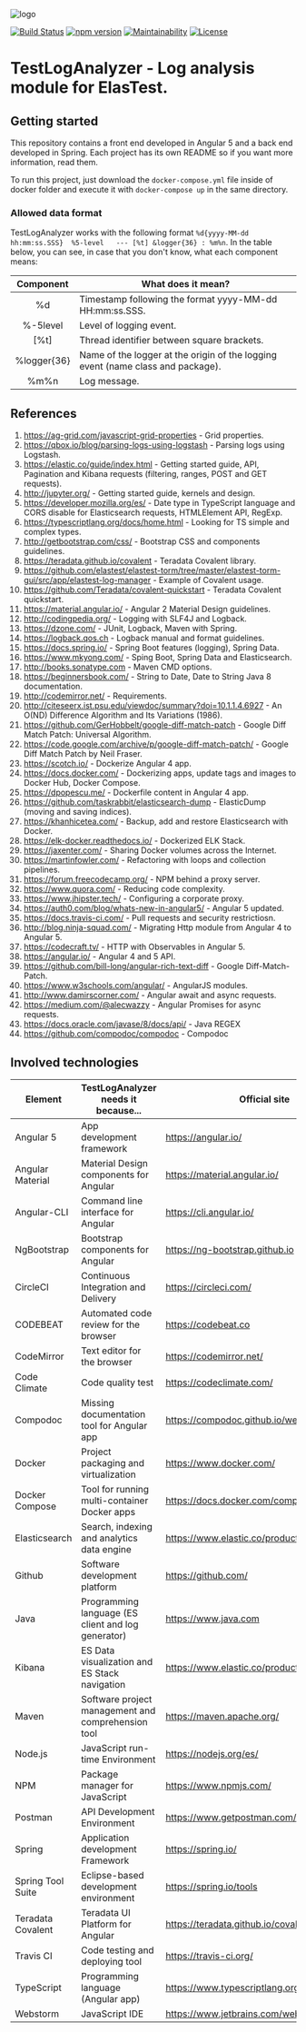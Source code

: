 
![logo](https://github.com/cvazquezlos/TestLogAnalyzer/blob/master/resources/media/README/TestLogAnalyzer-logo.png)

[![Build Status](https://travis-ci.org/cvazquezlos/TestLogAnalyzer.svg?branch=master)](https://travis-ci.org/cvazquezlos/LOGANALYZER) [![npm version](https://badge.fury.io/js/%40angular%2Fcore.svg)](https://badge.fury.io/js/%40angular%2Fcore) [![Maintainability](https://api.codeclimate.com/v1/badges/49620eff71270c3bdb61/maintainability)](https://codeclimate.com/github/cvazquezlos/TestLogAnalyzer/maintainability) [![License](https://img.shields.io/badge/License-Apache%202.0-blue.svg)](https://opensource.org/licenses/Apache-2.0)

# TestLogAnalyzer - Log analysis module for ElasTest.

## Getting started
This repository contains a front end developed in Angular 5 and a back end developed in Spring. Each project has its own README so if you want more information, read them.

To run this project, just download the `docker-compose.yml` file inside of docker folder and execute it with `docker-compose up` in the same directory.

### Allowed data format
TestLogAnalyzer works with the following format `%d{yyyy-MM-dd hh:mm:ss.SSS}  %5-level   --- [%t] &logger{36} : %m%n`. In the table below, you can see, in case that you don't know, what each component means:

Component | What does it mean?
:--------: | -------------
%d | Timestamp following the format yyyy-MM-dd HH:mm:ss.SSS.
%-5level | Level of logging event.
[%t] | Thread identifier between square brackets.
%logger{36} | Name of the logger at the origin of the logging event (name class and package).
%m%n | Log message.

## References
1. https://ag-grid.com/javascript-grid-properties - Grid properties.
2. https://qbox.io/blog/parsing-logs-using-logstash - Parsing logs using Logstash.
3. https://elastic.co/guide/index.html - Getting started guide, API, Pagination and Kibana requests (filtering, ranges, POST and GET requests).
4. http://jupyter.org/ - Getting started guide, kernels and design.
5. https://developer.mozilla.org/es/ - Date type in TypeScript language and CORS disable for Elasticsearch requests, HTMLElement API, RegExp.
6. https://typescriptlang.org/docs/home.html - Looking for TS simple and complex types.
7. http://getbootstrap.com/css/ - Bootstrap CSS and components guidelines.
8. https://teradata.github.io/covalent - Teradata Covalent library.
9. https://github.com/elastest/elastest-torm/tree/master/elastest-torm-gui/src/app/elastest-log-manager - Example of Covalent usage.
10. https://github.com/Teradata/covalent-quickstart - Teradata Covalent quickstart.
11. https://material.angular.io/ - Angular 2 Material Design guidelines.
12. http://codingpedia.org/ - Logging with SLF4J and Logback.
13. https://dzone.com/ - JUnit, Logback, Maven with Spring.
14. https://logback.qos.ch - Logback manual and format guidelines.
15. https://docs.spring.io/ - Spring Boot features (logging), Spring Data.
16. https://www.mkyong.com/ - Sping Boot, Spring Data and Elasticsearch.
17. http://books.sonatype.com - Maven CMD options.
18. https://beginnersbook.com/ - String to Date, Date to String Java 8 documentation.
19. http://codemirror.net/ - Requirements.
20. http://citeseerx.ist.psu.edu/viewdoc/summary?doi=10.1.1.4.6927 - An O(ND) Difference Algorithm and Its Variations (1986).
21. https://github.com/GerHobbelt/google-diff-match-patch - Google Diff Match Patch: Universal Algorithm.
22. https://code.google.com/archive/p/google-diff-match-patch/ - Google Diff Match Patch by Neil Fraser.
23. https://scotch.io/ - Dockerize Angular 4 app.
24. https://docs.docker.com/ - Dockerizing apps, update tags and images to Docker Hub, Docker Compose.
25. https://dpopescu.me/ - Dockerfile content in Angular 4 app.
26. https://github.com/taskrabbit/elasticsearch-dump - ElasticDump (moving and saving indices).
27. https://khanhicetea.com/ - Backup, add and restore Elasticsearch with Docker.
28. https://elk-docker.readthedocs.io/ - Dockerized ELK Stack.
29. https://jaxenter.com/ - Sharing Docker volumes across the Internet.
30. https://martinfowler.com/ - Refactoring with loops and collection pipelines.
31. https://forum.freecodecamp.org/ - NPM behind a proxy server.
32. https://www.quora.com/ - Reducing code complexity.
33. https://www.jhipster.tech/ - Configuring a corporate proxy.
34. https://auth0.com/blog/whats-new-in-angular5/ - Angular 5 updated.
35. https://docs.travis-ci.com/ - Pull requests and security restrictiosn.
36. http://blog.ninja-squad.com/ - Migrating Http module from Angular 4 to Angular 5.
37. https://codecraft.tv/ - HTTP with Observables in Angular 5.
38. https://angular.io/ - Angular 4 and 5 API.
39. https://github.com/bill-long/angular-rich-text-diff - Google Diff-Match-Patch.
40. https://www.w3schools.com/angular/ - AngularJS modules.
41. http://www.damirscorner.com/ - Angular await and async requests.
42. https://medium.com/@alecwazzy - Angular Promises for async requests.
43. https://docs.oracle.com/javase/8/docs/api/ - Java REGEX
44. https://github.com/compodoc/compodoc - Compodoc 

## Involved technologies
Element           | TestLogAnalyzer needs it because...                    | Official site
------------------|----------------------------------------------------|-----------------------------
Angular 5         | App development framework                          | https://angular.io/
Angular Material  | Material Design components for Angular             | https://material.angular.io/
Angular-CLI       | Command line interface for Angular                 | https://cli.angular.io/
NgBootstrap       | Bootstrap components for Angular                   | https://ng-bootstrap.github.io
CircleCI          | Continuous Integration and Delivery                | https://circleci.com/
CODEBEAT          | Automated code review for the browser              | https://codebeat.co
CodeMirror        | Text editor for the browser                        | https://codemirror.net/
Code Climate      | Code quality test                                  | https://codeclimate.com/
Compodoc          | Missing documentation tool for Angular app         | https://compodoc.github.io/website/
Docker            | Project packaging and virtualization               | https://www.docker.com/
Docker Compose    | Tool for running multi-container Docker apps       | https://docs.docker.com/compose/
Elasticsearch     | Search, indexing and analytics data engine         | https://www.elastic.co/products/elasticsearch
Github            | Software development platform                      | https://github.com/
Java              | Programming language (ES client and log generator) | https://www.java.com
Kibana            | ES Data visualization and ES Stack navigation      | https://www.elastic.co/products/kibana
Maven             | Software project management and comprehension tool | https://maven.apache.org/
Node.js           | JavaScript run-time Environment                    | https://nodejs.org/es/
NPM               | Package manager for JavaScript                     | https://www.npmjs.com/
Postman           | API Development Environment                        | https://www.getpostman.com/
Spring            | Application development Framework                  | https://spring.io/
Spring Tool Suite | Eclipse-based development environment              | https://spring.io/tools
Teradata Covalent | Teradata UI Platform for Angular                   | https://teradata.github.io/covalent/
Travis CI         | Code testing and deploying tool                    | https://travis-ci.org/
TypeScript        | Programming language (Angular app)                 | https://www.typescriptlang.org/
Webstorm          | JavaScript IDE                                     | https://www.jetbrains.com/webstorm/
